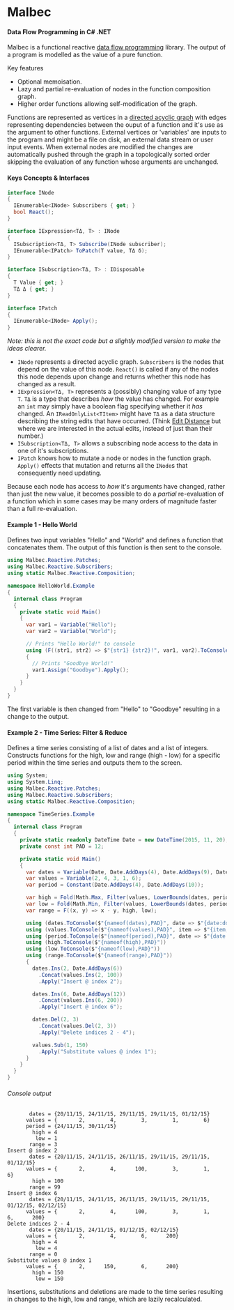 # Malbec
#### Data Flow Programming in C# .NET

Malbec is a functional reactive [data flow programming](https://en.wikipedia.org/wiki/Dataflow_programming) library. The output of a program is modelled as the value of a pure function.

Key features
* Optional memoisation.
* Lazy and partial re-evaluation of nodes in the function composition graph.
* Higher order functions allowing self-modification of the graph.

Functions are represented as vertices in a [directed acyclic graph](https://en.wikipedia.org/wiki/Directed_acyclic_graph) with edges representing dependencies between the ouput of a function and it's use as the argument to other functions. External vertices or 'variables' are inputs to the program and might be a file on disk, an external data stream or user input events. When external nodes are modified the changes are automatically pushed through the graph in a topologically sorted order skipping the evaluation of any function whose arguments are unchanged.

#### Keys Concepts & Interfaces
```C#
interface INode
{
  IEnumerable<INode> Subscribers { get; }
  bool React();
}

interface IExpression<TΔ, T> : INode
{
  ISubscription<TΔ, T> Subscribe(INode subscriber);
  IEnumerable<IPatch> ToPatch(T value, TΔ δ);
}

interface ISubscription<TΔ, T> : IDisposable
{
  T Value { get; }
  TΔ Δ { get; }
}

interface IPatch
{
  IEnumerable<INode> Apply();
}
```
*Note: this is not the exact code but a slightly modified version to make the ideas clearer.*

* `INode` represents a directed acyclic graph. `Subscribers` is the nodes that depend on the value of this node. `React()` is called if any of the nodes this node depends upon change and returns whether this node has changed as a result.
* `IExpression<TΔ, T>` represents a (possibly) changing value of any type `T`. `TΔ` is a type that describes *how* the value has changed. For example an `int` may simply have a boolean flag specifying whether it *has* changed. An `IReadOnlyList<TItem>` might have `TΔ` as a data structure describing the string edits that have occurred. (Think [Edit Distance](https://en.wikipedia.org/wiki/Edit_distance) but where we are interested in the actual edits, instead of just than their number.)
* `ISubscription<TΔ, T>` allows a subscribing node access to the data in one of it's subscriptions.
* `IPatch` knows how to mutate a node or nodes in the function graph. `Apply()` effects that mutation and returns all the `INode`s that consequently need updating.

Because each node has access to *how* it's arguments have changed, rather than just the new value, it becomes possible to do a *partial* re-evaluation of a function which in some cases may be many orders of magnitude faster than a full re-evaluation.

#### Example 1 - Hello World
Defines two input variables "Hello" and "World" and defines a function that concatenates them. The output of this function is then sent to the console.

```C#
using Malbec.Reactive.Patches;
using Malbec.Reactive.Subscribers;
using static Malbec.Reactive.Composition;

namespace HelloWorld.Example
{
  internal class Program
  {
    private static void Main()
    {
      var var1 = Variable("Hello");
      var var2 = Variable("World");

      // Prints "Hello World!" to console
      using (F((str1, str2) => $"{str1} {str2}!", var1, var2).ToConsole())
      {
        // Prints "Goodbye World!"
        var1.Assign("Goodbye").Apply();
      }
    }
  }
}
```
The first variable is then changed from "Hello" to "Goodbye" resulting in a change to the output.

#### Example 2 - Time Series: Filter & Reduce
Defines a time series consisting of a list of dates and a list of integers. Constructs functions for the high, low and range (high - low) for a specific period within the time series and outputs them to the screen.

```C#
using System;
using System.Linq;
using Malbec.Reactive.Patches;
using Malbec.Reactive.Subscribers;
using static Malbec.Reactive.Composition;

namespace TimeSeries.Example
{
  internal class Program
  {
    private static readonly DateTime Date = new DateTime(2015, 11, 20);
    private const int PAD = 12;

    private static void Main()
    {
      var dates = Variable(Date, Date.AddDays(4), Date.AddDays(9), Date.AddDays(9), Date.AddDays(11));
      var values = Variable(2, 4, 3, 1, 6);
      var period = Constant(Date.AddDays(4), Date.AddDays(10));

      var high = Fold(Math.Max, Filter(values, LowerBounds(dates, period)));
      var low = Fold(Math.Min, Filter(values, LowerBounds(dates, period)));
      var range = F((x, y) => x - y, high, low);

      using (dates.ToConsole($"{nameof(dates),PAD}", date => $"{date:dd/MM/yy}"))
      using (values.ToConsole($"{nameof(values),PAD}", item => $"{item,8}"))
      using (period.ToConsole($"{nameof(period),PAD}", date => $"{date:dd/MM/yy}"))
      using (high.ToConsole($"{nameof(high),PAD}"))
      using (low.ToConsole($"{nameof(low),PAD}"))
      using (range.ToConsole($"{nameof(range),PAD}"))
      {
        dates.Ins(2, Date.AddDays(6))
          .Concat(values.Ins(2, 100))
          .Apply("Insert @ index 2");

        dates.Ins(6, Date.AddDays(12))
          .Concat(values.Ins(6, 200))
          .Apply("Insert @ index 6");

        dates.Del(2, 3)
          .Concat(values.Del(2, 3))
          .Apply("Delete indices 2 - 4");

        values.Sub(1, 150)
          .Apply("Substitute values @ index 1");
      }
    }
  }
}
```
###### Console output
```
       dates = {20/11/15, 24/11/15, 29/11/15, 29/11/15, 01/12/15}
      values = {       2,        4,        3,        1,        6}
      period = {24/11/15, 30/11/15}
        high = 4
         low = 1
       range = 3
Insert @ index 2
       dates = {20/11/15, 24/11/15, 26/11/15, 29/11/15, 29/11/15, 01/12/15}
      values = {       2,        4,      100,        3,        1,        6}
        high = 100
       range = 99
Insert @ index 6
       dates = {20/11/15, 24/11/15, 26/11/15, 29/11/15, 29/11/15, 01/12/15, 02/12/15}
      values = {       2,        4,      100,        3,        1,        6,      200}
Delete indices 2 - 4
       dates = {20/11/15, 24/11/15, 01/12/15, 02/12/15}
      values = {       2,        4,        6,      200}
        high = 4
         low = 4
       range = 0
Substitute values @ index 1
      values = {       2,      150,        6,      200}
        high = 150
         low = 150
```
Insertions, substitutions and deletions are made to the time series resulting in changes to the high, low and range, which are lazily recalculated.
